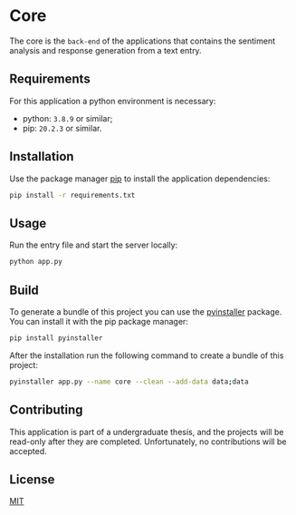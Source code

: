 # Core
The core is the `back-end` of the applications that contains the sentiment analysis and response generation from a text entry.

## Requirements
For this application a python environment is necessary:
* python: `3.8.9` or similar;
* pip: `20.2.3` or similar.

## Installation
Use the package manager [pip](https://pip.pypa.io/en/stable/) to install the application dependencies:
```bash
pip install -r requirements.txt
```

## Usage
Run the entry file and start the server locally:
```bash
python app.py
```

## Build
To generate a bundle of this project you can use the [pyinstaller](https://www.pyinstaller.org/) package. You can install it with the pip package manager:
```bash
pip install pyinstaller
```

After the installation run the following command to create a bundle of this project:
```bash
pyinstaller app.py --name core --clean --add-data data;data
```

## Contributing
This application is part of a undergraduate thesis, and the projects will be read-only after they are completed. Unfortunately, no contributions will be accepted.

## License
[MIT](https://github.com/enbot/core/blob/master/LICENSE)
